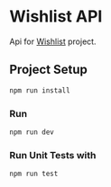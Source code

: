 # Wishlist API

Api for [Wishlist](https://github.com/AndersonFSP/Wishlist) project.


## Project Setup

```sh
npm run install
```

### Run

```sh
npm run dev
```


### Run Unit Tests with

```sh
npm run test
```
